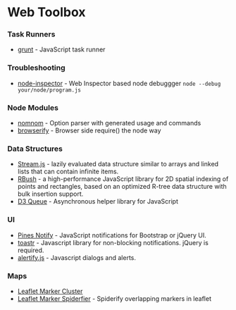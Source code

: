 Web Toolbox
===================

### Task Runners

* [grunt](http://gruntjs.com/) - JavaScript task runner

### Troubleshooting

* [node-inspector](https://npmjs.org/package/node-inspector) - Web Inspector based node debuggger
  ```node --debug your/node/program.js```

### Node Modules

* [nomnom](https://npmjs.org/package/nomnom) - Option parser with generated usage and commands
* [browserify](https://npmjs.org/package/browserify) - Browser side require() the node way

### Data Structures

* [Stream.js](http://streamjs.org/) - lazily evaluated data structure similar to arrays and linked lists that can contain infinite items.
* [RBush](https://github.com/mourner/rbush) -  a high-performance JavaScript library for 2D spatial indexing of points and rectangles, based on an optimized R-tree data structure with bulk insertion support.
* [D3 Queue](https://github.com/mbostock/queue) - Asynchronous helper library for JavaScript

### UI

* [Pines Notify](http://pinesframework.org/pnotify) - JavaScript notifications for Bootstrap or jQuery UI.
* [toastr](https://github.com/CodeSeven/toastr) - Javascript library for non-blocking notifications. jQuery is required.
* [alertify.js](http://fabien-d.github.io/alertify.js/) - Javascript dialogs and alerts.

### Maps

* [Leaflet Marker Cluster](https://github.com/Leaflet/Leaflet.markercluster)
* [Leaflet Marker Spiderfier](https://github.com/jawj/OverlappingMarkerSpiderfier-Leaflet) - Spiderify overlapping markers in leaflet
